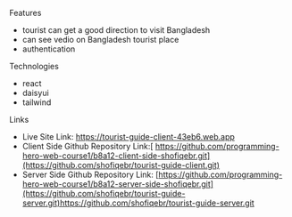 Features
- tourist can get a good direction to visit Bangladesh
- can see vedio on Bangladesh tourist place
- authentication

Technologies
- react
- daisyui
- tailwind

Links
- Live Site Link: https://tourist-guide-client-43eb6.web.app
- Client Side Github Repository Link:[ https://github.com/programming-hero-web-course1/b8a12-client-side-shofiqebr.git](https://github.com/shofiqebr/tourist-guide-client.git)
- Server Side Github Repository Link: [https://github.com/programming-hero-web-course1/b8a12-server-side-shofiqebr.git](https://github.com/shofiqebr/tourist-guide-server.git)https://github.com/shofiqebr/tourist-guide-server.git
